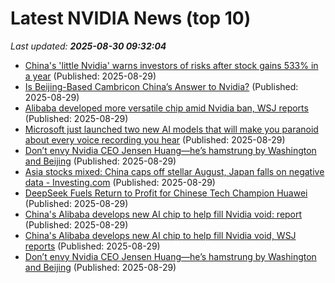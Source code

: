 # Latest NVIDIA News (top 10)
_Last updated: **2025-08-30 09:32:04**_

- [China's 'little Nvidia' warns investors of risks after stock gains 533% in a year](https://finance.yahoo.com/news/chinas-little-nvidia-warns-investors-093000276.html) (Published: 2025-08-29)
- [Is Beijing-Based Cambricon China’s Answer to Nvidia?](https://biztoc.com/x/aa0293b7b250e94a) (Published: 2025-08-29)
- [Alibaba developed more versatile chip amid Nvidia ban, WSJ reports](https://thefly.com/permalinks/entry.php/id4190391/BABA;NVDA-Alibaba-developed-more-versatile-chip-amid-Nvidia-ban-WSJ-reports) (Published: 2025-08-29)
- [Microsoft just launched two new AI models that will make you paranoid about every voice recording you hear](https://www.phonearena.com/news/microsoft-just-launched-two-new-ai-models-that-will-make-you-paranoid-about-every-voice-recording-you-hear_id173647) (Published: 2025-08-29)
- [Don’t envy Nvidia CEO Jensen Huang—he’s hamstrung by Washington and Beijing](https://biztoc.com/x/61616af637bc9b1e) (Published: 2025-08-29)
- [Asia stocks mixed: China caps off stellar August, Japan falls on negative data - Investing.com](https://slashdot.org/firehose.pl?op=view&amp;id=178926878) (Published: 2025-08-29)
- [DeepSeek Fuels Return to Profit for Chinese Tech Champion Huawei](https://www.livemint.com/companies/company-results/deepseek-fuels-return-to-profit-for-chinese-tech-champion-huawei-11756458631363.html) (Published: 2025-08-29)
- [China's Alibaba develops new AI chip to help fill Nvidia void: report](https://economictimes.indiatimes.com/tech/technology/chinas-alibaba-develops-new-ai-chip-to-help-fill-nvidia-void-report/articleshow/123581501.cms) (Published: 2025-08-29)
- [China's Alibaba develops new AI chip to help fill Nvidia void, WSJ reports](https://tech.yahoo.com/ai/articles/chinas-alibaba-develops-ai-chip-090846930.html) (Published: 2025-08-29)
- [Don’t envy Nvidia CEO Jensen Huang—he’s hamstrung by Washington and Beijing](https://fortune.com/2025/08/29/nvidia-ceo-jensen-huang-washington-beijing/) (Published: 2025-08-29)
